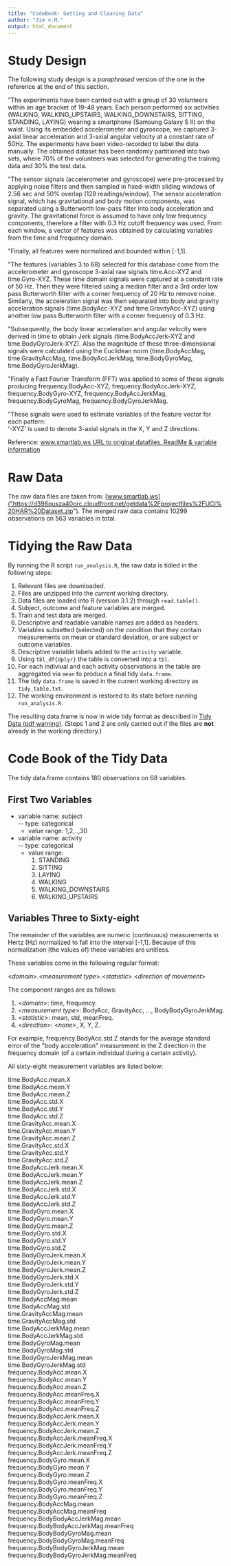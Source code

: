 ```yaml
---
title: "CodeBook: Getting and Cleaning Data"
author: "Jim v.M."
output: html_document
---
```


# Study Design

The following study design is a *paraphrased* version of the one in the reference at the end of this section.

"The experiments have been carried out with a group of 30 volunteers within an age bracket of 19-48 years. Each person performed six activities (WALKING, WALKING\_UPSTAIRS, WALKING_DOWNSTAIRS, SITTING, STANDING, LAYING) wearing a smartphone (Samsung Galaxy S II) on the waist. Using its embedded accelerometer and gyroscope, we captured 3-axial linear acceleration and 3-axial angular velocity at a constant rate of 50Hz. The experiments have been video-recorded to label the data manually. The obtained dataset has been randomly partitioned into two sets, where 70% of the volunteers was selected for generating the training data and 30% the test data. 

"The sensor signals (accelerometer and gyroscope) were pre-processed by applying noise filters and then sampled in fixed-width sliding windows of 2.56 sec and 50% overlap (128 readings/window). The sensor acceleration signal, which has gravitational and body motion components, was separated using a Butterworth low-pass filter into body acceleration and gravity. The gravitational force is assumed to have only low frequency components, therefore a filter with 0.3 Hz cutoff frequency was used. From each window, a vector of features was obtained by calculating variables from the time and frequency domain.

"Finally, all features were normalized and bounded within [-1,1].

"The features (variables 3 to 68) selected for this database come from the accelerometer and gyroscope 3-axial raw signals time.Acc-XYZ and time.Gyro-XYZ. These time domain signals were captured at a constant rate of 50 Hz. Then they were filtered using a median filter and a 3rd order low pass Butterworth filter with a corner frequency of 20 Hz to remove noise. Similarly, the acceleration signal was then separated into body and gravity acceleration signals (time.BodyAcc-XYZ and time.GravityAcc-XYZ) using another low pass Butterworth filter with a corner frequency of 0.3 Hz. 

"Subsequently, the body linear acceleration and angular velocity were derived in time to obtain Jerk signals (time.BodyAccJerk-XYZ and time.BodyGyroJerk-XYZ). Also the magnitude of these three-dimensional signals were calculated using the Euclidean norm (time.BodyAccMag, time.GravityAccMag, time.BodyAccJerkMag, time.BodyGyroMag, time.BodyGyroJerkMag). 

"Finally a Fast Fourier Transform (FFT) was applied to some of these signals producing frequency.BodyAcc-XYZ, frequency.BodyAccJerk-XYZ, frequency.BodyGyro-XYZ, frequency.BodyAccJerkMag, frequency.BodyGyroMag, frequency.BodyGyroJerkMag.

"These signals were used to estimate variables of the feature vector for each pattern:  
'-XYZ' is used to denote 3-axial signals in the X, Y and Z directions. 

Reference: [www.smartlab.ws URL to original datafiles, ReadMe & variable information]("https://d396qusza40orc.cloudfront.net/getdata%2Fprojectfiles%2FUCI%20HAR%20Dataset.zip") 

# Raw Data

The raw data files are taken from:  [www.smartlab.ws]("https://d396qusza40orc.cloudfront.net/getdata%2Fprojectfiles%2FUCI%20HAR%20Dataset.zip"). The merged raw data contains 10299 observations on 563 variables in total.

# Tidying the Raw Data

By running the R script `run_analysis.R`, the raw data is tidied in the following steps: 

  1. Relevant files are downloaded.
  2. Files are unzipped into the *current* working directory.
  3. Data files are loaded into R (version 3.1.2) through `read.table()`.
  4. Subject, outcome and feature variables are merged.
  5. Train and test data are merged.
  6. Descriptive and readable variable names are added as headers.
  7. Variables subsetted (selected) on the condition that they
  contain measurements on mean or standard deviation, or are 
  subject or outcome variables.
  8. Descriptive variable labels added to the `activity` variable.
  9. Using `tbl_df{dplyr}` the table is converted into a `tbl`.
  10. For each indiviual and each activity observations in the
  table are aggregated via `mean` to produce a final tidy `data.frame`.
  11. The tidy `data.frame` is saved in the current working directory
  as `tidy_table.txt`.
  12. The working environment is restored to its state before running
  `run_analysis.R`.

The resulting data.frame is now in wide tidy format as described in [Tidy Data (pdf warning)]("http://vita.had.co.nz/papers/tidy-data.pdf"). (Steps 1 and 2 are only carried out if the files are **not** already in the working directory.)

# Code Book of the Tidy Data

The tidy data.frame contains 180 observations on 68 variables.

## First Two Variables

- variable name: subject  
  -- type: categorical 
    - value range: 1,2,..,30  
- variable name: activity  
  -- type: categorical 
    - value range:   
        1. STANDING          
        2. SITTING           
        3. LAYING            
        4. WALKING           
        5. WALKING_DOWNSTAIRS
        6. WALKING_UPSTAIRS  

## Variables Three to Sixty-eight

The remainder of the variables are numeric (continuous) measurements in Hertz (Hz) normalized to fall into the interval [-1,1]. Because of this normalization (the values of) these variables are unitless.

These variables come in the following regular format: 

<_domain_>.<_measurement type_>.<_statistic_>.<_direction of movement_>

The component ranges are as follows:  

  1. <_domain_>: time, frequency.
  2. <_measurement type_>: BodyAcc, GravityAcc, ..., BodyBodyGyroJerkMag. 
  3. <_statistic_>: mean, std, meanFreq.
  4. <_direction_>: <_none_>, X, Y, Z.

For example, frequency.BodyAcc.std.Z stands for the average standard error of the "body acceleration" measurement in the Z direction in the frequency domain (of a certain individual during a certain activity).

All sixty-eight measurement variables are listed below: 

time.BodyAcc.mean.X                   
time.BodyAcc.mean.Y                   
time.BodyAcc.mean.Z                   
time.BodyAcc.std.X                    
time.BodyAcc.std.Y                    
time.BodyAcc.std.Z                    
time.GravityAcc.mean.X                
time.GravityAcc.mean.Y                
time.GravityAcc.mean.Z                
time.GravityAcc.std.X                 
time.GravityAcc.std.Y                 
time.GravityAcc.std.Z                 
time.BodyAccJerk.mean.X               
time.BodyAccJerk.mean.Y               
time.BodyAccJerk.mean.Z               
time.BodyAccJerk.std.X                
time.BodyAccJerk.std.Y                
time.BodyAccJerk.std.Z                
time.BodyGyro.mean.X                  
time.BodyGyro.mean.Y                  
time.BodyGyro.mean.Z                  
time.BodyGyro.std.X                   
time.BodyGyro.std.Y                   
time.BodyGyro.std.Z               
time.BodyGyroJerk.mean.X              
time.BodyGyroJerk.mean.Y              
time.BodyGyroJerk.mean.Z              
time.BodyGyroJerk.std.X               
time.BodyGyroJerk.std.Y               
time.BodyGyroJerk.std.Z               
time.BodyAccMag.mean                  
time.BodyAccMag.std                
time.GravityAccMag.mean               
time.GravityAccMag.std                
time.BodyAccJerkMag.mean              
time.BodyAccJerkMag.std               
time.BodyGyroMag.mean                 
time.BodyGyroMag.std              
time.BodyGyroJerkMag.mean             
time.BodyGyroJerkMag.std              
frequency.BodyAcc.mean.X              
frequency.BodyAcc.mean.Y              
frequency.BodyAcc.mean.Z              
frequency.BodyAcc.meanFreq.X          
frequency.BodyAcc.meanFreq.Y          
frequency.BodyAcc.meanFreq.Z          
frequency.BodyAccJerk.mean.X          
frequency.BodyAccJerk.mean.Y          
frequency.BodyAccJerk.mean.Z          
frequency.BodyAccJerk.meanFreq.X      
frequency.BodyAccJerk.meanFreq.Y      
frequency.BodyAccJerk.meanFreq.Z       
frequency.BodyGyro.mean.X             
frequency.BodyGyro.mean.Y             
frequency.BodyGyro.mean.Z             
frequency.BodyGyro.meanFreq.X         
frequency.BodyGyro.meanFreq.Y         
frequency.BodyGyro.meanFreq.Z  
frequency.BodyAccMag.mean           
frequency.BodyAccMag.meanFreq     
frequency.BodyBodyAccJerkMag.mean   
frequency.BodyBodyAccJerkMag.meanFreq  
frequency.BodyBodyGyroMag.mean       
frequency.BodyBodyGyroMag.meanFreq     
frequency.BodyBodyGyroJerkMag.mean  
frequency.BodyBodyGyroJerkMag.meanFreq 
